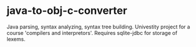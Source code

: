 # java-to-obj-c-converter
Java parsing, syntax analyzing, syntax tree building. Univestity project for a course 'compilers and interpretors'.
Requires sqlite-jdbc for storage of lexems. 
